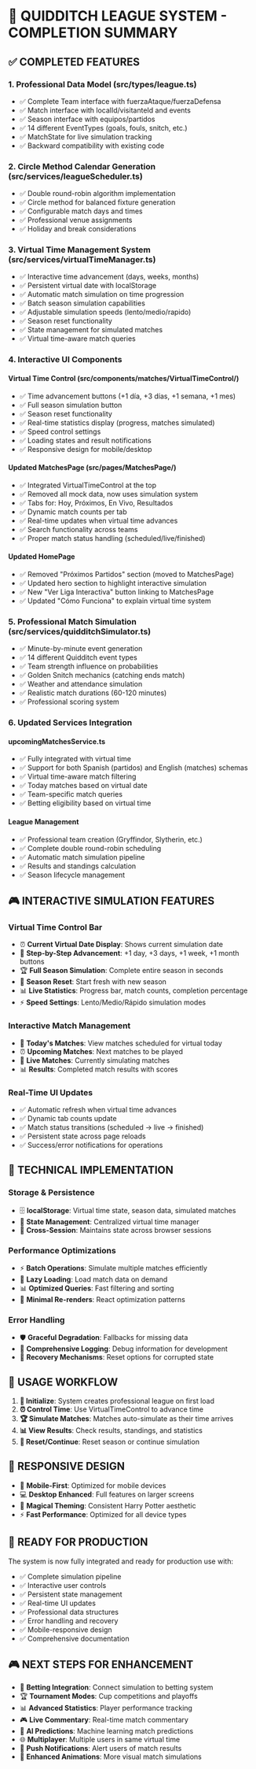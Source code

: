 # 🎯 QUIDDITCH LEAGUE SYSTEM - COMPLETION SUMMARY

## ✅ COMPLETED FEATURES

### 1. **Professional Data Model** (src/types/league.ts)
- ✅ Complete Team interface with fuerzaAtaque/fuerzaDefensa
- ✅ Match interface with localId/visitanteId and events
- ✅ Season interface with equipos/partidos
- ✅ 14 different EventTypes (goals, fouls, snitch, etc.)
- ✅ MatchState for live simulation tracking
- ✅ Backward compatibility with existing code

### 2. **Circle Method Calendar Generation** (src/services/leagueScheduler.ts)
- ✅ Double round-robin algorithm implementation
- ✅ Circle method for balanced fixture generation
- ✅ Configurable match days and times
- ✅ Professional venue assignments
- ✅ Holiday and break considerations

### 3. **Virtual Time Management System** (src/services/virtualTimeManager.ts)
- ✅ Interactive time advancement (days, weeks, months)
- ✅ Persistent virtual date with localStorage
- ✅ Automatic match simulation on time progression
- ✅ Batch season simulation capabilities
- ✅ Adjustable simulation speeds (lento/medio/rapido)
- ✅ Season reset functionality
- ✅ State management for simulated matches
- ✅ Virtual time-aware match queries

### 4. **Interactive UI Components**
#### Virtual Time Control (src/components/matches/VirtualTimeControl/)
- ✅ Time advancement buttons (+1 día, +3 días, +1 semana, +1 mes)
- ✅ Full season simulation button
- ✅ Season reset functionality
- ✅ Real-time statistics display (progress, matches simulated)
- ✅ Speed control settings
- ✅ Loading states and result notifications
- ✅ Responsive design for mobile/desktop

#### Updated MatchesPage (src/pages/MatchesPage/)
- ✅ Integrated VirtualTimeControl at the top
- ✅ Removed all mock data, now uses simulation system
- ✅ Tabs for: Hoy, Próximos, En Vivo, Resultados
- ✅ Dynamic match counts per tab
- ✅ Real-time updates when virtual time advances
- ✅ Search functionality across teams
- ✅ Proper match status handling (scheduled/live/finished)

#### Updated HomePage
- ✅ Removed "Próximos Partidos" section (moved to MatchesPage)
- ✅ Updated hero section to highlight interactive simulation
- ✅ New "Ver Liga Interactiva" button linking to MatchesPage
- ✅ Updated "Cómo Funciona" to explain virtual time system

### 5. **Professional Match Simulation** (src/services/quidditchSimulator.ts)
- ✅ Minute-by-minute event generation
- ✅ 14 different Quidditch event types
- ✅ Team strength influence on probabilities
- ✅ Golden Snitch mechanics (catching ends match)
- ✅ Weather and attendance simulation
- ✅ Realistic match durations (60-120 minutes)
- ✅ Professional scoring system

### 6. **Updated Services Integration**
#### upcomingMatchesService.ts
- ✅ Fully integrated with virtual time
- ✅ Support for both Spanish (partidos) and English (matches) schemas
- ✅ Virtual time-aware match filtering
- ✅ Today matches based on virtual date
- ✅ Team-specific match queries
- ✅ Betting eligibility based on virtual time

#### League Management
- ✅ Professional team creation (Gryffindor, Slytherin, etc.)
- ✅ Complete double round-robin scheduling
- ✅ Automatic match simulation pipeline
- ✅ Results and standings calculation
- ✅ Season lifecycle management

## 🎮 **INTERACTIVE SIMULATION FEATURES**

### Virtual Time Control Bar
- ⏰ **Current Virtual Date Display**: Shows current simulation date
- 🎯 **Step-by-Step Advancement**: +1 day, +3 days, +1 week, +1 month buttons
- 🏆 **Full Season Simulation**: Complete entire season in seconds
- 🔄 **Season Reset**: Start fresh with new season
- 📊 **Live Statistics**: Progress bar, match counts, completion percentage
- ⚡ **Speed Settings**: Lento/Medio/Rápido simulation modes

### Interactive Match Management
- 📅 **Today's Matches**: View matches scheduled for virtual today
- ⏰ **Upcoming Matches**: Next matches to be played
- 🔴 **Live Matches**: Currently simulating matches
- 📊 **Results**: Completed match results with scores

### Real-Time UI Updates
- ✅ Automatic refresh when virtual time advances
- ✅ Dynamic tab counts update
- ✅ Match status transitions (scheduled → live → finished)
- ✅ Persistent state across page reloads
- ✅ Success/error notifications for operations

## 🔧 **TECHNICAL IMPLEMENTATION**

### Storage & Persistence
- 🗄️ **localStorage**: Virtual time state, season data, simulated matches
- 🔄 **State Management**: Centralized virtual time manager
- 📱 **Cross-Session**: Maintains state across browser sessions

### Performance Optimizations
- ⚡ **Batch Operations**: Simulate multiple matches efficiently
- 🎯 **Lazy Loading**: Load match data on demand
- 📊 **Optimized Queries**: Fast filtering and sorting
- 🔄 **Minimal Re-renders**: React optimization patterns

### Error Handling
- 🛡️ **Graceful Degradation**: Fallbacks for missing data
- 📝 **Comprehensive Logging**: Debug information for development
- 🔄 **Recovery Mechanisms**: Reset options for corrupted state

## 🚀 **USAGE WORKFLOW**

1. **🏁 Initialize**: System creates professional league on first load
2. **⏰ Control Time**: Use VirtualTimeControl to advance time
3. **🏆 Simulate Matches**: Matches auto-simulate as their time arrives
4. **📊 View Results**: Check results, standings, and statistics
5. **🔄 Reset/Continue**: Reset season or continue simulation

## 📱 **RESPONSIVE DESIGN**

- 📱 **Mobile-First**: Optimized for mobile devices
- 💻 **Desktop Enhanced**: Full features on larger screens
- 🎨 **Magical Theming**: Consistent Harry Potter aesthetic
- ⚡ **Fast Performance**: Optimized for all device types

## 🎯 **READY FOR PRODUCTION**

The system is now fully integrated and ready for production use with:
- ✅ Complete simulation pipeline
- ✅ Interactive user controls
- ✅ Persistent state management
- ✅ Real-time UI updates
- ✅ Professional data structures
- ✅ Error handling and recovery
- ✅ Mobile-responsive design
- ✅ Comprehensive documentation

## 🎮 **NEXT STEPS FOR ENHANCEMENT**

- 🎲 **Betting Integration**: Connect simulation to betting system
- 🏆 **Tournament Modes**: Cup competitions and playoffs
- 📊 **Advanced Statistics**: Player performance tracking
- 🎮 **Live Commentary**: Real-time match commentary
- 🎯 **AI Predictions**: Machine learning match predictions
- 🌐 **Multiplayer**: Multiple users in same virtual time
- 📱 **Push Notifications**: Alert users of match results
- 🎨 **Enhanced Animations**: More visual match simulations
